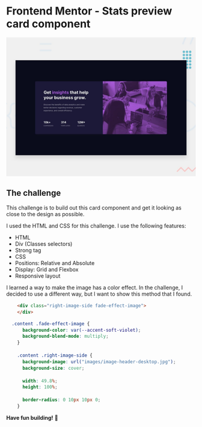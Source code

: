 # Frontend Mentor - Stats preview card component

![Design preview for the Stats preview card component coding challenge](./design/stats_card_component.jpg)

## The challenge

This challenge is to build out this card component and get it looking as close to the design as possible. 

I used the HTML and CSS for this challenge. I use the following features:
* HTML 
* Div (Classes selectors)
* Strong tag
* CSS
* Positions: Relative and Absolute
* Display: Grid and Flexbox
* Responsive layout

I learned a way to make the image has a color effect. In the challenge, I decided to use a different way, 
but I want to show this method that I found.

```html
    <div class="right-image-side fade-effect-image">
    </div>
```

```css
  .content .fade-effect-image {
      background-color: var(--accent-soft-violet);
      background-blend-mode: multiply;
    }

    .content .right-image-side {
      background-image: url("images/image-header-desktop.jpg");
      background-size: cover;

      width: 49.8%;
      height: 100%;

      border-radius: 0 10px 10px 0;
    }
```

**Have fun building!** 🚀
